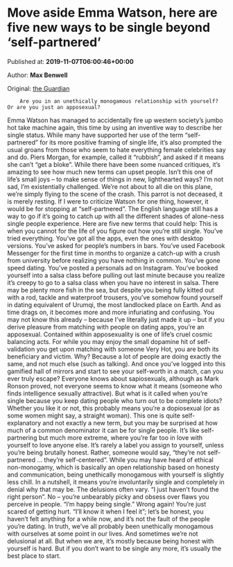 
# Move aside Emma Watson, here are five new ways to be single beyond ‘self-partnered’

Published at: **2019-11-07T06:00:46+00:00**

Author: **Max Benwell**

Original: [the Guardian](https://www.theguardian.com/lifeandstyle/2019/nov/06/emma-watson-self-partnered-more-terms-for-single-life)


        Are you in an unethically monogamous relationship with yourself? Or are you just an apposexual?
      
Emma Watson has managed to accidentally fire up western society’s jumbo hot take machine again, this time by using an inventive way to describe her single status.
While many have supported her use of the term “self-partnered” for its more positive framing of single life, it’s also prompted the usual groans from those who seem to hate everything female celebrities say and do. Piers Morgan, for example, called it “rubbish”, and asked if it means she can’t “get a bloke”.
While there have been some nuanced critiques, it’s amazing to see how much new terms can upset people. Isn’t this one of life’s small joys – to make sense of things in new, lighthearted ways? I’m not sad, I’m existentially challenged. We’re not about to all die on this plane, we’re simply flying to the scene of the crash. This parrot is not deceased, it is merely resting.
If I were to criticize Watson for one thing, however, it would be for stopping at “self-partnered”. The English language still has a way to go if it’s going to catch up with all the different shades of alone-ness single people experience.
Here are five new terms that could help:
This is when you cannot for the life of you figure out how you’re still single.
You’ve tried everything. You’ve got all the apps, even the ones with desktop versions. You’ve asked for people’s numbers in bars. You’ve used Facebook Messenger for the first time in months to organize a catch-up with a crush from university before realizing you have nothing in common. You’ve gone speed dating. You’ve posted a personals ad on Instagram. You’ve booked yourself into a salsa class before pulling out last minute because you realize it’s creepy to go to a salsa class when you have no interest in salsa.
There may be plenty more fish in the sea, but despite you being fully kitted out with a rod, tackle and waterproof trousers, you’ve somehow found yourself in dating equivalent of Urumqi, the most landlocked place on Earth. And as time drags on, it becomes more and more infuriating and confusing.
You may not know this already – because I’ve literally just made it up – but if you derive pleasure from matching with people on dating apps, you’re an apposexual.
Contained within apposexuality is one of life’s cruel cosmic balancing acts. For while you may enjoy the small dopamine hit of self-validation you get upon matching with someone Very Hot, you are both its beneficiary and victim. Why? Because a lot of people are doing exactly the same, and not much else (such as talking).
And once you’ve logged into this gamified hall of mirrors and start to see your self-worth in a match, can you ever truly escape?
Everyone knows about sapiosexuals, although as Mark Ronson proved, not everyone seems to know what it means (someone who finds intelligence sexually attractive).
But what is it called when you’re single because you keep dating people who turn out to be complete idiots?
Whether you like it or not, this probably means you’re a dopiosexual (or as some women might say, a straight woman).
This one is quite self-explanatory and not exactly a new term, but you may be surprised at how much of a common denominator it can be for single people. It’s like self-partnering but much more extreme, where you’re far too in love with yourself to love anyone else.
It’s rarely a label you assign to yourself, unless you’re being brutally honest. Rather, someone would say, “they’re not self-partnered … they’re self-centered”.
While you may have heard of ethical non-monogamy, which is basically an open relationship based on honesty and communication, being unethically monogamous with yourself is slightly less chill. In a nutshell, it means you’re involuntarily single and completely in denial why that may be.
The delusions often vary. “I just haven’t found the right person”. No – you’re unbearably picky and obsess over flaws you perceive in people. “I’m happy being single.” Wrong again! You’re just scared of getting hurt. “I’ll know it when I feel it”; let’s be honest, you haven’t felt anything for a while now, and it’s not the fault of the people you’re dating.
In truth, we’ve all probably been unethically monogamous with ourselves at some point in our lives. And sometimes we’re not delusional at all. But when we are, it’s mostly because being honest with yourself is hard. But if you don’t want to be single any more, it’s usually the best place to start.
